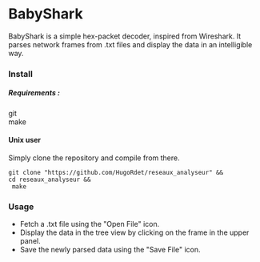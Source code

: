 # BabyShark
BabyShark is a simple hex-packet decoder, inspired from Wireshark.
It parses network frames from .txt files and display the data in an intelligible way.
### Install
##### Requirements :  
git  
make
#### Unix user
Simply clone the repository and compile from there.
```
git clone "https://github.com/HugoRdet/reseaux_analyseur" &&
cd reseaux_analyseur &&
 make
```
### Usage 
* Fetch a .txt file using the "Open File" icon.
* Display the data in the tree view by clicking on the frame in the upper panel.
* Save the newly parsed data using the "Save File" icon.
